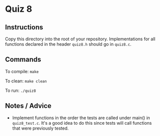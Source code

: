 # Quiz 8

## Instructions

Copy this directory into the root of your repository. 
Implementations for all functions declared in the 
header `quiz8.h` should go in `quiz8.c`.

## Commands

To compile: `make`

To clean: `make clean`

To run: `./quiz8`

## Notes / Advice

* Implement functions in the order the tests are called under main() in `quiz8_test.c`. 
It's a good idea to do this since tests will call functions that were previously tested.

